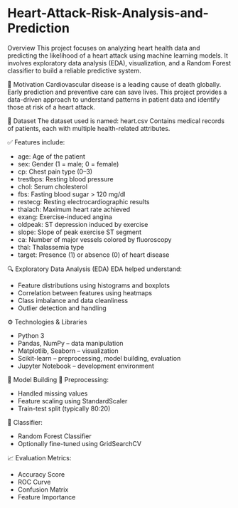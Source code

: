 # Heart-Attack-Risk-Analysis-and-Prediction

 Overview
This project focuses on analyzing heart health data and predicting the likelihood of a heart attack using machine learning models. It involves exploratory data analysis (EDA), visualization, and a Random Forest classifier to build a reliable predictive system.

🧠 Motivation
Cardiovascular disease is a leading cause of death globally. Early prediction and preventive care can save lives. This project provides a data-driven approach to understand patterns in patient data and identify those at risk of a heart attack.

📂 Dataset
The dataset used is named: heart.csv
Contains medical records of patients, each with multiple health-related attributes.

✅ Features include:

- age: Age of the patient
- sex: Gender (1 = male; 0 = female)
- cp: Chest pain type (0–3)
- trestbps: Resting blood pressure
- chol: Serum cholesterol
- fbs: Fasting blood sugar > 120 mg/dl
- restecg: Resting electrocardiographic results
- thalach: Maximum heart rate achieved
- exang: Exercise-induced angina
- oldpeak: ST depression induced by exercise
- slope: Slope of peak exercise ST segment
- ca: Number of major vessels colored by fluoroscopy
- thal: Thalassemia type
- target: Presence (1) or absence (0) of heart disease

🔍 Exploratory Data Analysis (EDA)
EDA helped understand:

- Feature distributions using histograms and boxplots
- Correlation between features using heatmaps
- Class imbalance and data cleanliness
- Outlier detection and handling

⚙️ Technologies & Libraries
- Python 3
- Pandas, NumPy – data manipulation
- Matplotlib, Seaborn – visualization
- Scikit-learn – preprocessing, model building, evaluation
- Jupyter Notebook – development environment

🤖 Model Building
🧪 Preprocessing:
- Handled missing values
- Feature scaling using StandardScaler
- Train-test split (typically 80:20)

🧠 Classifier:
- Random Forest Classifier
- Optionally fine-tuned using GridSearchCV

📈 Evaluation Metrics:
- Accuracy Score
- ROC Curve
- Confusion Matrix
- Feature Importance
